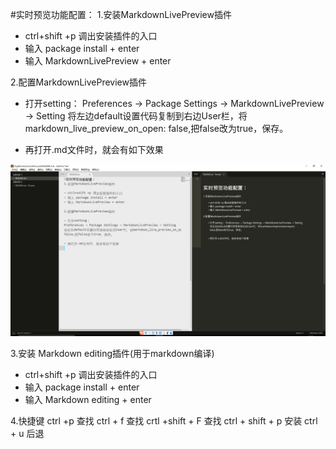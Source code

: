 #实时预览功能配置：
1.安装MarkdownLivePreview插件
    
- ctrl+shift +p 调出安装插件的入口
- 输入 package install + enter
- 输入 MarkdownLivePreview + enter

2.配置MarkdownLivePreview插件

- 打开setting：
Preferences → Package Settings → MarkdownLivePreview → Setting
将左边default设置代码复制到右边User栏，将markdown_live_preview_on_open: false,把false改为true，保存。

- 再打开.md文件时，就会有如下效果

![](../../image/sublimetext/sublime_text_markdown.png)

3.安装 Markdown editing插件(用于markdown编译)

- ctrl+shift +p 调出安装插件的入口
- 输入 package install + enter
- 输入 Markdown editing + enter

4.快捷键
    ctrl +p 查找
    ctrl + f 查找
    crtl +shift + F 查找
    ctrl + shift + p 安装
    ctrl + u 后退



